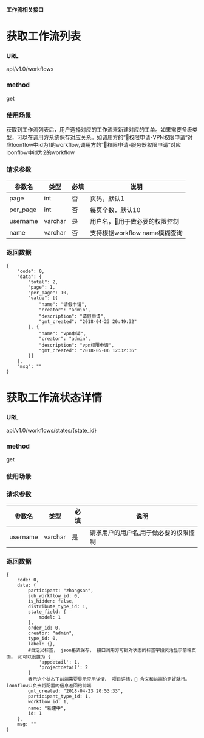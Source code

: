 **工作流相关接口**

# 获取工作流列表
### URL
api/v1.0/workflows
### method
get
### 使用场景
获取到工作流列表后，用户选择对应的工作流来新建对应的工单。如果需要多级类型，可以在调用方系统保存对应关系。如调用方的”权限申请-VPN权限申请“对应loonflow中id为1的workflow,调用方的”权限申请-服务器权限申请“对应loonflow中id为2的workflow
### 请求参数

参数名 | 类型 | 必填 | 说明
---|---|---|---
page| int | 否 | 页码，默认1
per_page| int | 否 | 每页个数，默认10
username | varchar | 是 | 用户名，用于做必要的权限控制
name | varchar | 否 | 支持根据workflow name模糊查询

### 返回数据

```
{
	"code": 0,
	"data": {
		"total": 2,
		"page": 1,
		"per_page": 10,
		"value": [{
			"name": "请假申请",
			"creator": "admin",
			"description": "请假申请",
			"gmt_created": "2018-04-23 20:49:32"
		}, {
			"name": "vpn申请",
			"creator": "admin",
			"description": "vpn权限申请",
			"gmt_created": "2018-05-06 12:32:36"
		}]
	},
	"msg": ""
}
```

# 获取工作流状态详情
### URL
api/v1.0/workflows/states/{state_id}
### method
get
### 使用场景

### 请求参数
参数名 | 类型 | 必填 | 说明
---|---|---|---
username | varchar | 是 | 请求用户的用户名,用于做必要的权限控制
### 返回数据
```
{
	code: 0,
	data: {
		participant: "zhangsan",
		sub_workflow_id: 0,
		is_hidden: false,
		distribute_type_id: 1,
		state_field: {
			model: 1
		},
		order_id: 0,
		creator: "admin",
		type_id: 0,
		label: {},
		#自定义标签， json格式保存， 接口调用方可针对状态的标签字段灵活显示前端页面。 如可以设置为 {
			'appdetail': 1,
			'projectdetail': 2
		}
		表示这个状态下前端需要显示应用详情、 项目详情， 含义和前端约定好就行。 loonflow只负责将配置的信息返回给前端
		gmt_created: "2018-04-23 20:53:33",
		participant_type_id: 1,
		workflow_id: 1,
		name: "新建中",
		id: 1
	},
	msg: ""
}
```